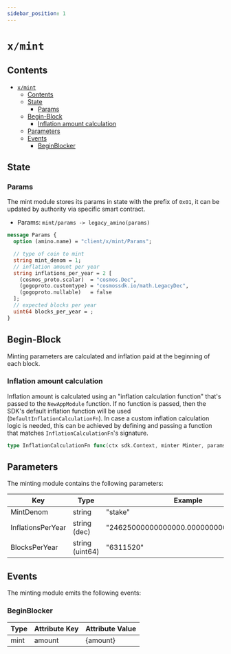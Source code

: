 ```yaml
---
sidebar_position: 1
---
```


# `x/mint`

## Contents

- [`x/mint`](#xmint)
  - [Contents](#contents)
  - [State](#state)
    - [Params](#params)
  - [Begin-Block](#begin-block)
    - [Inflation amount calculation](#inflation-amount-calculation)
  - [Parameters](#parameters)
  - [Events](#events)
    - [BeginBlocker](#beginblocker)

## State

### Params

The mint module stores its params in state with the prefix of `0x01`,
it can be updated by authority via specific smart contract.

* Params: `mint/params -> legacy_amino(params)`

```protobuf
message Params {
  option (amino.name) = "client/x/mint/Params";

  // type of coin to mint
  string mint_denom = 1;
  // inflation amount per year
  string inflations_per_year = 2 [
    (cosmos_proto.scalar)  = "cosmos.Dec",
    (gogoproto.customtype) = "cosmossdk.io/math.LegacyDec",
    (gogoproto.nullable)   = false
  ];
  // expected blocks per year
  uint64 blocks_per_year = ;
}
```

## Begin-Block

Minting parameters are calculated and inflation paid at the beginning of each block.

### Inflation amount calculation

Inflation amount is calculated using an "inflation calculation function" that's
passed to the `NewAppModule` function. If no function is passed, then the SDK's
default inflation function will be used (`DefaultInflationCalculationFn`). In case a custom
inflation calculation logic is needed, this can be achieved by defining and
passing a function that matches `InflationCalculationFn`'s signature.

```go
type InflationCalculationFn func(ctx sdk.Context, minter Minter, params Params, bondedRatio math.LegacyDec) math.LegacyDec
```

## Parameters

The minting module contains the following parameters:

| Key                 | Type            | Example                                |
|---------------------|-----------------|----------------------------------------|
| MintDenom           | string          | "stake"                                |
| InflationsPerYear   | string (dec)    | "24625000000000000.000000000000000000" |
| BlocksPerYear       | string (uint64) | "6311520"                              |


## Events

The minting module emits the following events:

### BeginBlocker

| Type | Attribute Key     | Attribute Value    |
|------|-------------------|--------------------|
| mint | amount            | {amount}           |
